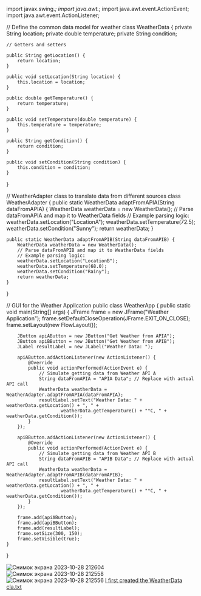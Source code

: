 import javax.swing.*;
import java.awt.*;
import java.awt.event.ActionEvent;
import java.awt.event.ActionListener;

// Define the common data model for weather
class WeatherData {
    private String location;
    private double temperature;
    private String condition;

    // Getters and setters

    public String getLocation() {
        return location;
    }

    public void setLocation(String location) {
        this.location = location;
    }

    public double getTemperature() {
        return temperature;
    }

    public void setTemperature(double temperature) {
        this.temperature = temperature;
    }

    public String getCondition() {
        return condition;
    }

    public void setCondition(String condition) {
        this.condition = condition;
    }
}

// WeatherAdapter class to translate data from different sources
class WeatherAdapter {
    public static WeatherData adaptFromAPIA(String dataFromAPIA) {
        WeatherData weatherData = new WeatherData();
        // Parse dataFromAPIA and map it to WeatherData fields
        // Example parsing logic:
        weatherData.setLocation("LocationA");
        weatherData.setTemperature(72.5);
        weatherData.setCondition("Sunny");
        return weatherData;
    }

    public static WeatherData adaptFromAPIB(String dataFromAPIB) {
        WeatherData weatherData = new WeatherData();
        // Parse dataFromAPIB and map it to WeatherData fields
        // Example parsing logic:
        weatherData.setLocation("LocationB");
        weatherData.setTemperature(68.0);
        weatherData.setCondition("Rainy");
        return weatherData;
    }
}

// GUI for the Weather Application
public class WeatherApp {
    public static void main(String[] args) {
        JFrame frame = new JFrame("Weather Application");
        frame.setDefaultCloseOperation(JFrame.EXIT_ON_CLOSE);
        frame.setLayout(new FlowLayout());

        JButton apiAButton = new JButton("Get Weather from APIA");
        JButton apiBButton = new JButton("Get Weather from APIB");
        JLabel resultLabel = new JLabel("Weather Data: ");

        apiAButton.addActionListener(new ActionListener() {
            @Override
            public void actionPerformed(ActionEvent e) {
                // Simulate getting data from Weather API A
                String dataFromAPIA = "APIA Data"; // Replace with actual API call
                WeatherData weatherData = WeatherAdapter.adaptFromAPIA(dataFromAPIA);
                resultLabel.setText("Weather Data: " + weatherData.getLocation() + ", " +
                        weatherData.getTemperature() + "°C, " + weatherData.getCondition());
            }
        });

        apiBButton.addActionListener(new ActionListener() {
            @Override
            public void actionPerformed(ActionEvent e) {
                // Simulate getting data from Weather API B
                String dataFromAPIB = "APIB Data"; // Replace with actual API call
                WeatherData weatherData = WeatherAdapter.adaptFromAPIB(dataFromAPIB);
                resultLabel.setText("Weather Data: " + weatherData.getLocation() + ", " +
                        weatherData.getTemperature() + "°C, " + weatherData.getCondition());
            }
        });

        frame.add(apiAButton);
        frame.add(apiBButton);
        frame.add(resultLabel);
        frame.setSize(300, 150);
        frame.setVisible(true);
    }
}

![Снимок экрана 2023-10-28 212604](https://github.com/gulnaaaaaaaaz/gulnaaaaaaaaz/assets/149236768/e72b388b-2395-4051-b43b-f7921090f65f)
![Снимок экрана 2023-10-28 212558](https://github.com/gulnaaaaaaaaz/gulnaaaaaaaaz/assets/149236768/a02f47d4-fefa-464a-9006-f87fbd1fcc19)
![Снимок экрана 2023-10-28 212556](https://github.com/gulnaaaaaaaaz/gulnaaaaaaaaz/assets/149236768/5fb1b949-1cd1-4467-87b7-29f98e39fda4)
[I first created the WeatherData cla.txt](https://github.com/gulnaaaaaaaaz/gulnaaaaaaaaz/files/13196193/I.first.created.the.WeatherData.cla.txt)


